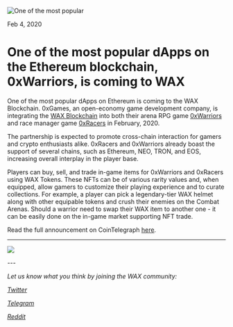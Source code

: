 ![One of the most popular](https://i.imgur.com/D5xGKUX.png)

Feb 4, 2020

**One of the most popular dApps on the Ethereum blockchain, 0xWarriors, is coming to WAX**
===========================================================================================

One of the most popular dApps on Ethereum is coming to the WAX
Blockchain. 0xGames, an open-economy game development company, is
integrating the [WAX Blockchain](https://wax.io/) into both their arena
RPG game 
[0xWarriors](https://0xwarriors.com/?utm_source=cointelegraph&utm_medium=referral&utm_campaign=WAX-to-WR)
 and race manager game
 [0xRacers](https://0xracers.com/?utm_source=cointelegraph&utm_medium=referral&utm_campaign=WAX-to-WR)
 in February, 2020.

The partnership is expected to promote cross-chain interaction for
gamers and crypto enthusiasts alike. 0xRacers and 0xWarriors already
boast the support of several chains, such as Ethereum, NEO, TRON, and
EOS, increasing overall interplay in the player base.

Players can buy, sell, and trade in-game items for 0xWarriors and
0xRacers using WAX Tokens. These NFTs can be of various rarity values
and, when equipped, allow gamers to customize their playing experience
and to curate collections. For example, a player can pick a
legendary-tier WAX helmet along with other equipable tokens and crush
their enemies on the Combat Arenas. Should a warrior need to swap their
WAX item to another one - it can be easily done on the in-game market
supporting NFT trade.

Read the full announcement on CoinTelegraph 
[here](https://cointelegraph.com/press-releases/open-economy-developers-integrate-wax-blockchain).

****

![](https://i.imgur.com/DpLnqrK.png)

*---*

*Let us know what you think by joining the WAX community:*

[*Twitter*](https://go.wax.io/Twitter)

[*Telegram*](https://go.wax.io/Telegram)

[*Reddit*](https://go.wax.io/Reddit)

